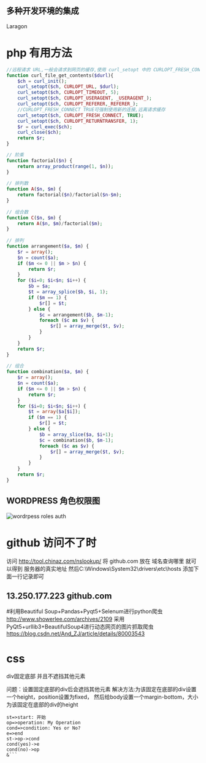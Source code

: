 ## 多种开发环境的集成
Laragon

# php 有用方法

```php
//远程请求 URL,一般会请求到网页的缓存,使用 curl_setopt 中的 CURLOPT_FRESH_CONNECT 参数 强制使用新的链接发送请求
function curl_file_get_contents($durl){
    $ch = curl_init();
    curl_setopt($ch, CURLOPT_URL, $durl);
    curl_setopt($ch, CURLOPT_TIMEOUT, 5);
    curl_setopt($ch, CURLOPT_USERAGENT, _USERAGENT_);
    curl_setopt($ch, CURLOPT_REFERER,_REFERER_);
    //CURLOPT_FRESH_CONNECT TRUE可强制使用新的连接,远离请求缓存
    curl_setopt($ch, CURLOPT_FRESH_CONNECT, TRUE);
    curl_setopt($ch, CURLOPT_RETURNTRANSFER, 1);
    $r = curl_exec($ch);
    curl_close($ch);
    return $r;
}

// 阶乘
function factorial($n) {
    return array_product(range(1, $n));
}
 
// 排列数
function A($n, $m) {
    return factorial($n)/factorial($n-$m);
}
 
// 组合数
function C($n, $m) {
    return A($n, $m)/factorial($m);
}
 
// 排列
function arrangement($a, $m) {
    $r = array();
    $n = count($a);
    if ($m <= 0 || $m > $n) {
        return $r;
    }
    for ($i=0; $i<$n; $i++) {
        $b = $a;
        $t = array_splice($b, $i, 1);
        if ($m == 1) {
            $r[] = $t;
        } else {
            $c = arrangement($b, $m-1);
            foreach ($c as $v) {
                $r[] = array_merge($t, $v);
            }
        }
    }
    return $r;
}
 
// 组合
function combination($a, $m) {
    $r = array();
    $n = count($a);
    if ($m <= 0 || $m > $n) {
        return $r;
    }
    for ($i=0; $i<$n; $i++) {
        $t = array($a[$i]);
        if ($m == 1) {
            $r[] = $t;
        } else {
            $b = array_slice($a, $i+1);
            $c = combination($b, $m-1);
            foreach ($c as $v) {
                $r[] = array_merge($t, $v);
            }
        }
    }
    return $r;
}


```

## WORDPRESS 角色权限图
<img src='Roles-and-Capabilities-«-WordPress-Codex.png' alt='wordrpess roles auth' style='display:block; margin:0 auto;'>


# github 访问不了时 
访问 http://tool.chinaz.com/nslookup/
将 github.com 放在 域名查询哪里 就可以得到 服务器的真实地址 然后C:\Windows\System32\drivers\etc\hosts 添加下面一行记录即可

## 13.250.177.223 github.com

#利用Beautiful Soup+Pandas+Pyqt5+Selenum进行python爬虫
http://www.showerlee.com/archives/2109
采用PyQt5+urllib3+BeautifulSoup4进行动态网页的图片抓取爬虫
https://blog.csdn.net/And_ZJ/article/details/80003543

# css 
div固定底部 并且不遮挡其他元素

问题：设置固定底部的div后会遮挡其他元素
解决方法:为该固定在底部的div设置一个height，position设置为fixed，
然后给body设置一个margin-bottom，大小为该固定在底部的div的height


```flow
st=>start: 开始
op=>operation: My Operation
cond=>condition: Yes or No?
e=>end
st->op->cond
cond(yes)->e
cond(no)->op
&```
